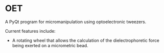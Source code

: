 # OET

A PyQt program for micromanipulation using optoelectronic tweezers.

Current features include:
  - A rotating wheel that allows the calculation of the dielectrophoretic force being exerted on a micrometric bead.
